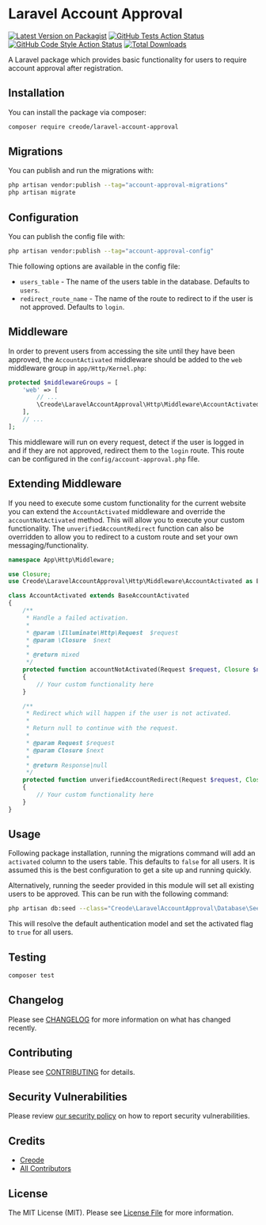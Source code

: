 # Laravel Account Approval

[![Latest Version on Packagist](https://img.shields.io/packagist/v/creode/laravel-account-approval.svg?style=flat-square)](https://packagist.org/packages/creode/laravel-account-approval)
[![GitHub Tests Action Status](https://img.shields.io/github/actions/workflow/status/creode-modules/laravel-account-approval/run-tests.yml?branch=main&label=tests&style=flat-square)](https://github.com/creode-modules/laravel-account-approval/actions?query=workflow%3Arun-tests+branch%3Amain)
[![GitHub Code Style Action Status](https://img.shields.io/github/actions/workflow/status/creode-modules/laravel-account-approval/fix-php-code-style-issues.yml?branch=main&label=code%20style&style=flat-square)](https://github.com/creode-modules/laravel-account-approval/actions?query=workflow%3A"Fix+PHP+code+style+issues"+branch%3Amain)
[![Total Downloads](https://img.shields.io/packagist/dt/creode/laravel-account-approval.svg?style=flat-square)](https://packagist.org/packages/creode/laravel-account-approval)

A Laravel package which provides basic functionality for users to require account approval after registration.

## Installation

You can install the package via composer:

```bash
composer require creode/laravel-account-approval
```

## Migrations

You can publish and run the migrations with:

```bash
php artisan vendor:publish --tag="account-approval-migrations"
php artisan migrate
```

## Configuration

You can publish the config file with:

```bash
php artisan vendor:publish --tag="account-approval-config"
```

Thie following options are available in the config file:

- `users_table` - The name of the users table in the database. Defaults to `users`.
- `redirect_route_name` - The name of the route to redirect to if the user is not approved. Defaults to `login`.

## Middleware

In order to prevent users from accessing the site until they have been approved, the `AccountActivated` middleware should be added to the `web` middleware group in `app/Http/Kernel.php`:

```php
protected $middlewareGroups = [
    'web' => [
        // ...
        \Creode\LaravelAccountApproval\Http\Middleware\AccountActivated::class,
    ],
    // ...
];
```

This middleware will run on every request, detect if the user is logged in and if they are not approved, redirect them to the `login` route. This route can be configured in the `config/account-approval.php` file.

## Extending Middleware

If you need to execute some custom functionality for the current website you can extend the `AccountActivated` middleware and override the `accountNotActivated` method. This will allow you to execute your custom functionality. The `unverifiedAccountRedirect` function can also be overridden to allow you to redirect to a custom route and set your own messaging/functionality.

```php
namespace App\Http\Middleware;

use Closure;
use Creode\LaravelAccountApproval\Http\Middleware\AccountActivated as BaseAccountActivated;

class AccountActivated extends BaseAccountActivated
{
    /**
     * Handle a failed activation.
     *
     * @param \Illuminate\Http\Request  $request
     * @param \Closure  $next
     *
     * @return mixed
     */
    protected function accountNotActivated(Request $request, Closure $next)
    {
        // Your custom functionality here
    }

    /**
     * Redirect which will happen if the user is not activated.
     *
     * Return null to continue with the request.
     *
     * @param Request $request
     * @param Closure $next
     *
     * @return Response|null
     */
    protected function unverifiedAccountRedirect(Request $request, Closure $next): ?Response
    {
        // Your custom functionality here
    }
}
```

## Usage
Following package installation, running the migrations command will add an `activated` column to the users table. This defaults to `false` for all users. It is assumed this is the best configuration to get a site up and running quickly.

Alternatively, running the seeder provided in this module will set all existing users to be approved. This can be run with the following command:

```bash
php artisan db:seed --class="Creode\LaravelAccountApproval\Database\Seeders\AccountApprovalSeeder"
```

This will resolve the default authentication model and set the activated flag to `true` for all users.

## Testing

```bash
composer test
```

## Changelog

Please see [CHANGELOG](CHANGELOG.md) for more information on what has changed recently.

## Contributing

Please see [CONTRIBUTING](CONTRIBUTING.md) for details.

## Security Vulnerabilities

Please review [our security policy](../../security/policy) on how to report security vulnerabilities.

## Credits

- [Creode](https://github.com/creode-dev)
- [All Contributors](../../contributors)

## License

The MIT License (MIT). Please see [License File](LICENSE.md) for more information.
